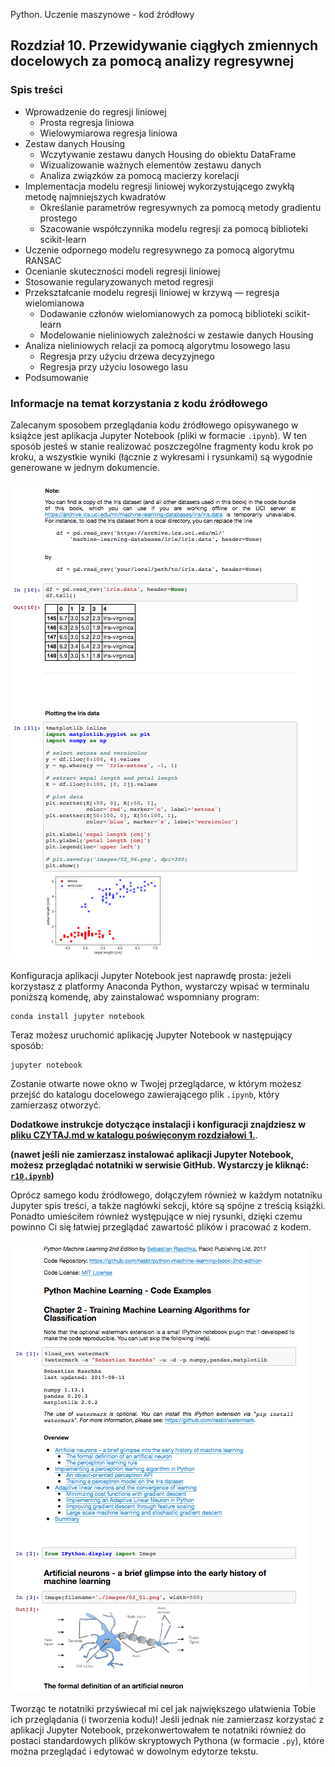 Python. Uczenie maszynowe - kod źródłowy


##  Rozdział 10. Przewidywanie ciągłych zmiennych docelowych za pomocą analizy regresywnej

### Spis treści

- Wprowadzenie do regresji liniowej
  - Prosta regresja liniowa
  - Wielowymiarowa regresja liniowa
- Zestaw danych Housing
  - Wczytywanie zestawu danych Housing do obiektu DataFrame
  - Wizualizowanie ważnych elementów zestawu danych
  - Analiza związków za pomocą macierzy korelacji
- Implementacja modelu regresji liniowej wykorzystującego zwykłą metodę najmniejszych kwadratów
  - Określanie parametrów regresywnych za pomocą metody gradientu prostego
  - Szacowanie współczynnika modelu regresji za pomocą biblioteki scikit-learn
- Uczenie odpornego modelu regresywnego za pomocą algorytmu RANSAC
- Ocenianie skuteczności modeli regresji liniowej
- Stosowanie regularyzowanych metod regresji 
- Przekształcanie modelu regresji liniowej w krzywą — regresja wielomianowa
  - Dodawanie członów wielomianowych za pomocą biblioteki scikit-learn
  - Modelowanie nieliniowych zależności w zestawie danych Housing
- Analiza nieliniowych relacji za pomocą algorytmu losowego lasu
  - Regresja przy użyciu drzewa decyzyjnego
  - Regresja przy użyciu losowego lasu
- Podsumowanie

### Informacje na temat korzystania z kodu źródłowego

Zalecanym sposobem przeglądania kodu źródłowego opisywanego w książce jest aplikacja Jupyter Notebook (pliki w formacie `.ipynb`). W ten sposób jesteś w stanie realizować poszczególne fragmenty kodu krok po kroku, a wszystkie wyniki (łącznie z wykresami i rysunkami) są wygodnie generowane w jednym dokumencie.

![](../r02/rysunki/jupyter-przyklad-1.png)



Konfiguracja aplikacji Jupyter Notebook jest naprawdę prosta: jeżeli korzystasz z platformy Anaconda Python, wystarczy wpisać w terminalu poniższą komendę, aby zainstalować wspomniany program:

    conda install jupyter notebook

Teraz możesz uruchomić aplikację Jupyter Notebook w następujący sposób:

    jupyter notebook

Zostanie otwarte nowe okno w Twojej przeglądarce, w którym możesz przejść do katalogu docelowego zawierającego plik `.ipynb`, który zamierzasz otworzyć.

**Dodatkowe instrukcje dotyczące instalacji i konfiguracji znajdziesz w [pliku CZYTAJ.md w katalogu poświęconym rozdziałowi 1.](../r01/CZYTAJ.md)**.

**(nawet jeśli nie zamierzasz instalować aplikacji Jupyter Notebook, możesz przeglądać notatniki w serwisie GitHub. Wystarczy je kliknąć: [`r10.ipynb`](r10.ipynb))**

Oprócz samego kodu źródłowego, dołączyłem również w każdym notatniku Jupyter spis treści, a także nagłówki sekcji, które są spójne z treścią książki. Ponadto umieściłem również występujące w niej rysunki, dzięki czemu powinno Ci się łatwiej przeglądać zawartość plików i pracować z kodem.

![](../r02/rysunki/jupyter-przyklad-2.png)


Tworząc te notatniki przyświecał mi cel jak największego ułatwienia Tobie ich przeglądania (i tworzenia kodu)! Jeśli jednak nie zamierzasz korzystać z aplikacji Jupyter Notebook, przekonwertowałem te notatniki również do postaci standardowych plików skryptowych Pythona (w formacie `.py`), które można przeglądać i edytować w dowolnym edytorze tekstu.